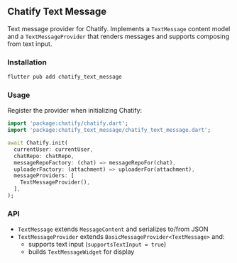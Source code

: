 ## Chatify Text Message

Text message provider for Chatify. Implements a `TextMessage` content model and a `TextMessageProvider` that renders messages and supports composing from text input.

### Installation

```bash
flutter pub add chatify_text_message
```

### Usage

Register the provider when initializing Chatify:

```dart
import 'package:chatify/chatify.dart';
import 'package:chatify_text_message/chatify_text_message.dart';

await Chatify.init(
  currentUser: currentUser,
  chatRepo: chatRepo,
  messageRepoFactory: (chat) => messageRepoFor(chat),
  uploaderFactory: (attachment) => uploaderFor(attachment),
  messageProviders: [
    TextMessageProvider(),
  ],
);
```

### API

- `TextMessage` extends `MessageContent` and serializes to/from JSON
- `TextMessageProvider` extends `BasicMessageProvider<TextMessage>` and:
  - supports text input (`supportsTextInput = true`)
  - builds `TextMessageWidget` for display
